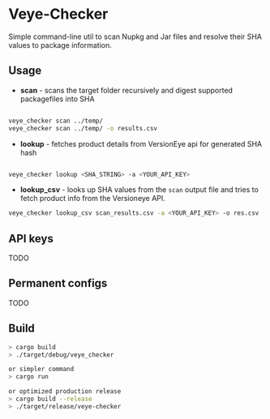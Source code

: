 # Veye-Checker

Simple command-line util to scan Nupkg and Jar files and resolve their SHA values to package information.


## Usage

* **scan** - scans the target folder recursively and digest supported packagefiles into SHA

```bash

veye_checker scan ../temp/ 
veye_checker scan ../temp/ -o results.csv
```

* **lookup** - fetches product details from VersionEye api for generated SHA hash

```bash

veye_checker lookup <SHA_STRING> -a <YOUR_API_KEY>
```

* **lookup_csv** - looks up SHA values from the `scan` output file and 
tries to fetch product info from the Versioneye API. 

```bash
veye_checker lookup_csv scan_results.csv -a <YOUR_API_KEY> -o res.csv
```

## API keys

TODO

## Permanent configs

TODO

## Build

```bash
> cargo build
> ./target/debug/veye_checker

or simpler command
> cargo run

or optimized production release
> cargo build --release
> ./target/release/veye-checker
```